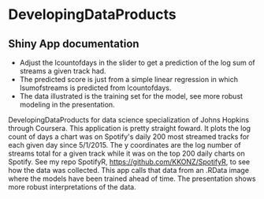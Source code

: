  
# DevelopingDataProducts

## Shiny App documentation
* Adjust the lcountofdays in the slider to get a prediction of the log sum of streams a given track had.
* The predicted score is just from a simple linear regression in which lsumofstreams is predicted from lcountofdays.
* The data illustrated is the training set for the model, see more robust modeling in the presentation.


DevelopingDataProducts for data science specialization of Johns Hopkins through Coursera. This application is pretty straight foward. It plots the log count of days a chart was on Spotify's daily 200 most streamed tracks for each given day since 5/1/2015. The y coordinates are the log number of streams total for a given track while it was on the top 200 daily charts on Spotify. See my repo SpotifyR, https://github.com/KKONZ/SpotifyR,  to see how the data was collected. This app calls that data from an .RData image where the models have been trained ahead of time. The presentation shows more robust interpretations of the data.

